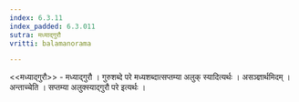 ```yaml
---
index: 6.3.11
index_padded: 6.3.011
sutra: मध्याद्गुरौ
vritti: balamanorama

---
```

<<मध्याद्गुरौ>> - मध्याद्गुरौ । गुरुशब्दे परे मध्यशब्दात्सप्तम्या अलुक् स्यादित्यर्थः । असञ्ज्ञार्थमिदम् । अन्ताच्चेति । सप्तम्या अलुक्स्याद्गुरौ परे इत्यर्थः । 